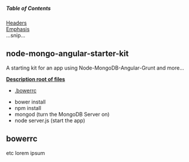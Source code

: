 ##### Table of Contents  
[Headers](#headers)  
[Emphasis](#emphasis)  
...snip...    
<a name="headers"/>

## node-mongo-angular-starter-kit
A starting kit for an app using Node-MongoDB-Angular-Grunt and more...

**[Description root of files](#headers)**
* [.bowerrc](#bowerrc)
- bower install
- npm install
- mongod (turn the MongoDB Server on)
- node server.js (start the app)



<a name="bowerrc"/>



## bowerrc

etc lorem ipsum
